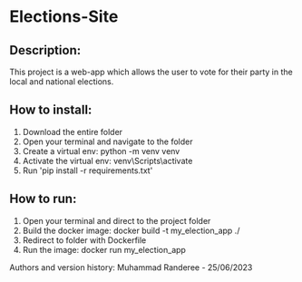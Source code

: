 # Elections-Site

## Description: 
This project is a web-app which allows the user to vote for their party in the local and national elections.

## How to install:
1. Download the entire folder
2. Open your terminal and navigate to the folder
3. Create a virtual env: python -m venv venv
4. Activate the virtual env: venv\Scripts\activate
5. Run 'pip install -r requirements.txt'

## How to run:
1. Open your terminal and direct to the project folder
2. Build the docker image: docker build -t my_election_app ./
3. Redirect to folder with Dockerfile
4. Run the image: docker run my_election_app

Authors and version history:
Muhammad Randeree - 25/06/2023
